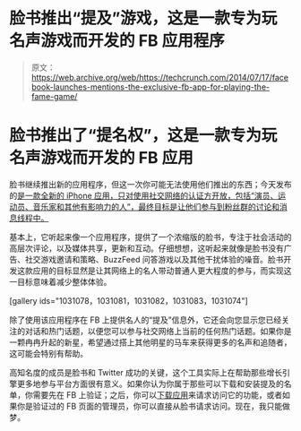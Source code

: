 # 脸书推出“提及”游戏，这是一款专为玩名声游戏而开发的 FB 应用程序

> 原文：<https://web.archive.org/web/https://techcrunch.com/2014/07/17/facebook-launches-mentions-the-exclusive-fb-app-for-playing-the-fame-game/>

# 脸书推出了“提名权”，这是一款专为玩名声游戏而开发的 FB 应用

脸书继续推出新的应用程序，但这一次你可能无法使用他们推出的东西；今天发布的[是一款全新的 iPhone 应用，只对使用社交网络的认证方开放，包括“演员、运动员、音乐家和其他有影响力的人”，最终目标是让他们参与到粉丝群的讨论和消息线程中。](https://web.archive.org/web/20230404160012/http://newsroom.fb.com/news/2014/07/introducing-facebook-mentions-a-new-app-for-public-figures/)

基本上，它听起来像一个应用程序，提供了一个浓缩版的脸书，专注于社会活动的高层次评论，以及媒体共享，更新和互动。仔细想想，这听起来就像是脸书没有广告、社交游戏邀请和策略、BuzzFeed 问答游戏以及其他干扰体验的噪音。脸书开发这款应用的目标显然是让其网络上的名人带动普通人更大程度的参与，而实现这一目标意味着减少整体体验。

[gallery ids="1031078，1031081，1031082，1031083，1031074"]

除了使用该应用程序在 FB 上提供名人的“提及”信息外，它还会向您显示您已经关注的对话和热门话题，以便您可以参与社交网络上当前的任何热门话题。如果你是一颗冉冉升起的新星，希望通过搭上其他明星的马车来获得更多的名声和追随者，这可能会特别有帮助。

高知名度的成员是脸书和 Twitter 成功的关键，这个工具实际上在帮助那些增长引擎更多地参与平台方面很有意义。如果你认为你属于那些可以下载和安装提及的名单，你需要先在 FB 上验证；之后，你可以[下载应用](https://web.archive.org/web/20230404160012/https://itunes.apple.com/app/id894913642)来请求访问它的功能，或者如果你是验证过的 FB 页面的管理员，你可以直接从脸书请求访问。现在，我只能做梦。